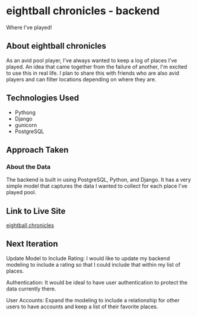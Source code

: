 # eightball chronicles - backend

Where I've played!

## About eightball chronicles

As an avid pool player, I've always wanted to keep a log of places I've played. An idea that came together from the failure of another, I'm excited to use this in real life. I plan to share this with friends who are also avid players and can filter locations depending on where they are.

## Technologies Used

- Pythong
- Django
- gunicorn
- PostgreSQL

## Approach Taken

### About the Data

The backend is built in using PostgreSQL, Python, and Django. It has a very simple model that captures the data I wanted to collect for each place I've played pool.

## Link to Live Site

[eightball chronicles](https://pocket-eightball.herokuapp.com/api/places)

## Next Iteration

Update Model to Include Rating:
I would like to update my backend modeling to include a rating so that I could include that within my list of places.

Authentication:
It would be ideal to have user authentication to protect the data currently there.

User Accounts:
Expand the modeling to include a relationship for other users to have accounts and keep a list of their favorite places.

